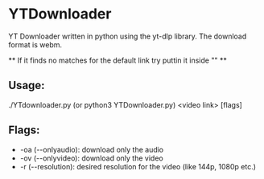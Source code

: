 # YTDownloader
YT Downloader written in python using the yt-dlp library. The download format is webm.

** If it finds no matches for the default link try puttin it inside "" **

## Usage:
./YTdownloader.py (or python3 YTDownloader.py) \<video link> \[flags]

## Flags:
* -oa (--onlyaudio): download only the audio
* -ov (--onlyvideo): download only the video
* -r (--resolution): desired resolution for the video (like 144p, 1080p etc.)
